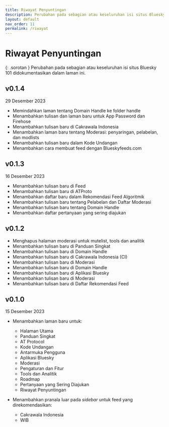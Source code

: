 ```yaml
---
title: Riwayat Penyuntingan
description: Perubahan pada sebagian atau keseluruhan isi situs Bluesky 101 didokumentasikan dalam laman ini.
layout: default
nav_order: 11
permalink: /riwayat
---
```


# Riwayat Penyuntingan

{: .sorotan }
Perubahan pada sebagian atau keseluruhan isi situs Bluesky 101 didokumentasikan dalam laman ini.

## v0.1.4
29 Desember 2023
* Memindahkan laman tentang Domain Handle ke folder handle
* Menambahkan tulisan dan laman baru untuk App Password dan Firehose
* Menambahkan tulisan baru di Cakrawala Indonesia
* Menambahkan laman baru tentang Moderasi: penyaringan, pelabelan, dan modlists
* Menambahkan tulisan baru dalam Kode Undangan
* Menambahkan cara membuat feed dengan Blueskyfeeds.com

## v0.1.3
16 Desember 2023
* Menambahkan tulisan baru di Feed
* Menambahkan tulisan baru di ATProto
* Menambahkan daftar baru dalam Rekomendasi Feed Algoritmik
* Menambahkan tulisan baru tentang Pelabelan dan Daftar Moderasi
* Menambahkan tulisan baru tentang Domain Handle
* Menambahkan daftar pertanyaan yang sering diajukan

## v0.1.2
* Menghapus halaman moderasi untuk mutelist, tools dan analitik
* Menambahkan tulisan baru di Panduan Singkat
* Menambahkan tulisan baru di Domain Handle
* Menambahkan tulisan baru di Cakrawala Indonesia (CI)
* Menambahkan tulisan baru di Moderasi
* Menambahkan tulisan baru di Domain Handle
* Menambahkan tulisan baru di Aplikasi Bluesky
* Menambahkan tulisan baru di Moderasi
* Menambahkan tulisan baru di Daftar Rekomendasi Feed

## v0.1.0
15 Desember 2023

* Menambahkan laman baru untuk:
    * Halaman Utama
    * Panduan Singkat
    * AT Protocol
    * Kode Undangan
    * Antarmuka Pengguna
    * Aplikasi Bluesky
    * Moderasi
    * Pengaturan dan Fitur
    * Tools dan Analitik
    * Roadmap
    * Pertanyaan yang Sering Diajukan
    * Riwayat Penyuntingan

* Menambahkan pranala luar pada *sidebar* untuk feed yang direkomendasikan:
    * Cakrawala Indonesia
    * WIB
